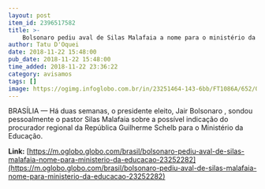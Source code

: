 ```yaml
---
layout: post
item_id: 2396517582
title: >-
    Bolsonaro pediu aval de Silas Malafaia a nome para o ministério da Educação
author: Tatu D'Oquei
date: 2018-11-22 15:48:00
pub_date: 2018-11-22 15:48:00
time_added: 2018-11-22 23:36:22
category: avisamos
tags: []
image: https://ogimg.infoglobo.com.br/in/23251464-143-6bb/FT1086A/652/O-procurador-da-Republica-Guilherme-Schelb-cotado-para-o-Ministerio-da-Educacao-de-Bolsonaro.jpg
---
```


BRASÍLIA — Há duas semanas, o presidente eleito, Jair Bolsonaro , sondou pessoalmente o pastor Silas Malafaia sobre a possível indicação do procurador regional da República Guilherme Schelb para o Ministério da Educação.

**Link:** [https://m.oglobo.globo.com/brasil/bolsonaro-pediu-aval-de-silas-malafaia-nome-para-ministerio-da-educacao-23252282](https://m.oglobo.globo.com/brasil/bolsonaro-pediu-aval-de-silas-malafaia-nome-para-ministerio-da-educacao-23252282)

